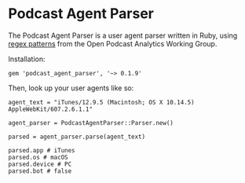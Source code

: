 # Podcast Agent Parser

The Podcast Agent Parser is a user agent parser written in Ruby, using [regex patterns](https://github.com/opawg/user-agents "regex patterns from the Open Podcast Analytics Working Group") from the Open Podcast Analytics Working Group.

Installation:

```
gem 'podcast_agent_parser', '~> 0.1.9'
```

Then, look up your user agents like so:

```
agent_text = "iTunes/12.9.5 (Macintosh; OS X 10.14.5) AppleWebKit/607.2.6.1.1"

agent_parser = PodcastAgentParser::Parser.new()

parsed = agent_parser.parse(agent_text)

parsed.app # iTunes
parsed.os # macOS
parsed.device # PC
parsed.bot # false
```
